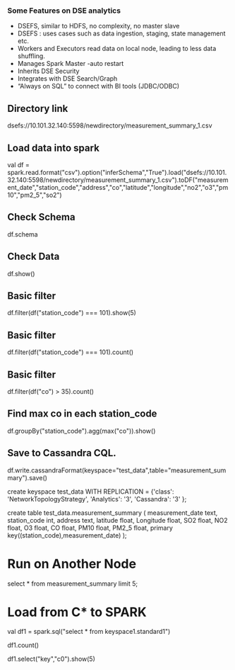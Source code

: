 ### Some Features on DSE analytics

- DSEFS, similar to HDFS, no complexity, no master slave 
- DSEFS : uses cases such as data ingestion, staging, state management etc. 
- Workers and Executors read data on local node, leading to less data shuffling. 
- Manages Spark Master -auto restart
- Inherits DSE Security
- Integrates with DSE Search/Graph
- “Always on SQL” to connect with BI tools (JDBC/ODBC)

## Directory link
dsefs://10.101.32.140:5598/newdirectory/measurement_summary_1.csv

## Load data into spark

val df = spark.read.format("csv").option("inferSchema","True").load("dsefs://10.101.32.140:5598/newdirectory/measurement_summary_1.csv").toDF("measurement_date","station_code","address","co","latitude","longitude","no2","o3","pm10","pm2_5","so2")

## Check Schema
df.schema 

## Check Data
df.show()

## Basic filter 

df.filter(df("station_code") === 101).show(5)

## Basic filter
df.filter(df("station_code") === 101).count()

## Basic filter 
df.filter(df("co") > 35).count()

## Find max co in each station_code 

df.groupBy("station_code").agg(max("co")).show()

## Save to Cassandra CQL.
df.write.cassandraFormat(keyspace="test_data",table="measurement_summary").save()

create keyspace test_data WITH REPLICATION = {'class': 'NetworkTopologyStrategy', 'Analytics': '3', 'Cassandra': '3' };

create table test_data.measurement_summary (
    measurement_date text,
    station_code int,
    address text,
    latitude float,
    Longitude float,
    SO2 float,
    NO2 float,
    O3 float,
    CO float,
    PM10 float,
    PM2_5 float,
    primary key((station_code),measurement_date)
);

# Run on Another Node 

select * from measurement_summary limit 5;

# Load from C* to SPARK

val df1 = spark.sql("select * from keyspace1.standard1")

df1.count()

df1.select("key","c0").show(5)

